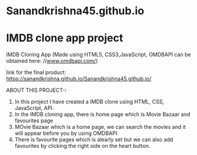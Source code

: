 # Sanandkrishna45.github.io
# IMDB clone app project

IMDB Cloning App (Made using HTML5, CSS3,JavaScript, OMDBAPI can be obtained here: //www.omdbapi.com/)

link for the final product: https://sanandkrishna.github.io/Sanandkrishna45.github.io/


ABOUT THIS PROJECT-: 
  1. In this project I have created a IMDB clone using HTML, CSS, JavaScript, API.
  2. In the IMDB cloning app, there is home page which is Movie Bazaar and favourites page
  3. MOvie Bazaar which is a home page, we can search the movies and it will appear before you by using OMDBAPI
  4. There is favourite pages which is alearly set but we can also add favourites by clicking the right side on the heart button.
